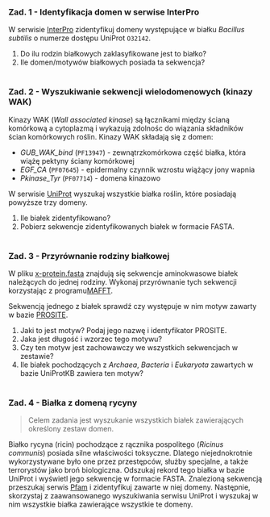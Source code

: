 ### Zad. 1 - Identyfikacja domen w serwise InterPro
W serwisie [InterPro](https://www.ebi.ac.uk/interpro/) zidentyfikuj domeny występujące w białku *Bacillus subtilis* o numerze dostępu UniProt `O32142`.

1. Do ilu rodzin białkowych zaklasyfikowane jest to białko?
2. Ile domen/motywów białkowych posiada ta sekwencja?
<br/><br/>

### Zad. 2 - Wyszukiwanie sekwencji wielodomenowych (kinazy WAK)
Kinazy WAK (*Wall associated kinase*) są łącznikami między ścianą komórkową a cytoplazmą i wykazują zdolnośc do wiązania składników ścian komórkowych roślin. Kinazy WAK składają się z domen:
* *GUB_WAK_bind* (`PF13947`) - zewnątrzkomórkowa część białka, która wiążę pektyny ściany komórkowej
* *EGF_CA* (`PF07645`) - epidermalny czynnik wzrostu wiążący jony wapnia
* *Pkinase_Tyr* (`PF07714`) - domena kinazowo

W serwisie [UniProt](https://www.uniprot.org) wyszukaj wszystkie białka roślin, które posiadają powyższe trzy domeny.

1. Ile białek zidentyfikowano?
2. Pobierz sekwencje zidentyfikowanych białek w formacie FASTA. 
<br/><br/>

### Zad. 3 - Przyrównanie rodziny białkowej
W pliku [x-protein.fasta](./data/x-protein.fasta) znajdują się sekwencje aminokwasowe białek należących do jednej rodziny. Wykonaj przyrównanie tych sekwencji korzystając z programu[MAFFT](https://www.ebi.ac.uk/Tools/msa/mafft/).

Sekwencją jednego z białek sprawdź czy występuje w nim motyw zawarty w bazie [PROSITE](http://prosite.expasy.org).

1. Jaki to jest motyw? Podaj jego nazwę i identyfikator PROSITE.
2. Jaka jest długość i wzorzec tego motywu?
3. Czy ten motyw jest zachowawczy we wszystkich sekwencjach w zestawie?
4. Ile białek pochodzących z *Archaea*, *Bacteria* i *Eukaryota* zawartych w bazie UniProtKB zawiera ten motyw?
<br/><br/>


### Zad. 4 - Białka z domeną rycyny
> Celem zadania jest wyszukanie wszystkich białek zawierających określony zestaw domen.

Białko rycyna (ricin) pochodzące z rącznika pospolitego (*Ricinus communis*) posiada silne
właściwości toksyczne. Dlatego niejednokrotnie wykorzystywane było one przez przestępców,
służby specjalne, a także terrorystów jako broń biologiczna. Odszukaj rekord tego białka w bazie
UniProt i wyświetl jego sekwencję w formacie FASTA. Znalezioną sekwencją przeszukaj serwis [Pfam](link) i zidentyfikuj zawarte w niej domeny. Następnie, skorzystaj z zaawansowanego wyszukiwania serwisu UniProt i wyszukaj w nim wszystkie białka zawierające wszystkie te domeny.